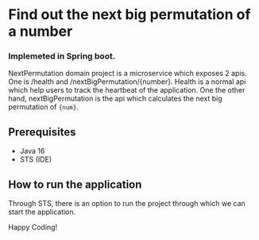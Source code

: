 # Find out the next big permutation of a number
### Implemeted in Spring boot.

NextPermutation domain project is a microservice which exposes 2 apis. One is /health and /nextBigPermutation/{number}. Health is a normal api which help users to track the heartbeat of the application. One the other hand, nextBigPermutation is the api which calculates the next big permutation of `{num}`.

## Prerequisites
* Java 16
* STS (IDE)

## How to run the application
Through STS, there is an option to run the project through which we can start the application.


Happy Coding!
